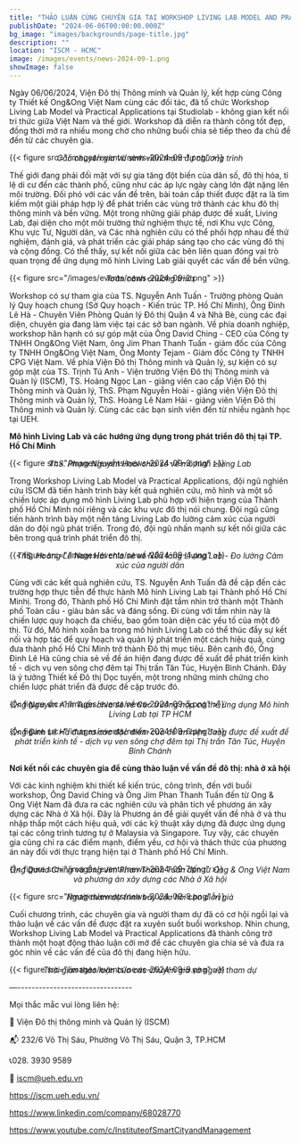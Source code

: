 ```yaml
---
title: "THẢO LUẬN CÙNG CHUYÊN GIA TẠI WORKSHOP LIVING LAB MODEL AND PRACTICAL APPLICATIONS FOR HO CHI MINH CITY"
publishDate: "2024-06-06T00:00:00.000Z"
bg_image: "images/backgrounds/page-title.jpg"
description: "" 
location: "ISCM - HCMC"
image: /images/events/news-2024-09-1.png
showImage: false
---
```


Ngày 06/06/2024, Viện Đô thị Thông minh và Quản lý, kết hợp cùng Công ty Thiết kế Ong&Ong Việt Nam cùng các đối tác, đã tổ chức Workshop Living Lab Model và Practical Applications tại Studiolab - không gian kết nối tri thức giữa Việt Nam và thế giới. Workshop đã diễn ra thành công tốt đẹp, đồng thời mở ra nhiều mong chờ cho những buổi chia sẻ tiếp theo đa chủ đề đến từ các chuyên gia.

{{< figure src="/images/events/news-2024-09-1.png" >}} 

_<center style="margin-top: -30px">Các chuyên gia và sinh viên tham dự chương trình</center>_

Thế giới đang phải đối mặt với sự gia tăng đột biến của dân số, đô thị hóa, tỉ lệ di cư đến các thành phố, cũng như các áp lực ngày càng lớn đặt nặng lên môi trường. Đối phó với các vấn đề trên, bài toán cấp thiết được đặt ra là tìm kiếm một giải pháp hợp lý để phát triển các vùng trở thành các khu đô thị thông minh và bền vững. Một trong những giải pháp được đề xuất, Living Lab, đại diện cho một môi trường thử nghiệm thực tế, nơi Khu vực Công, Khu vực Tư, Người dân, và Các nhà nghiên cứu có thể phối hợp nhau để thử nghiệm, đánh giá, và phát triển các giải pháp sáng tạo cho các vùng đô thị và cộng đồng. Có thể thấy, sự kết nối giữa các bên liên quan đóng vai trò quan trọng để ứng dụng mô hình Living Lab giải quyết các vấn đề bền vững. 

{{< figure src="/images/events/news-2024-09-2.png" >}} 
_<center style="margin-top: -30px">Toàn cảnh chương trình</center>_

Workshop có sự tham gia của TS. Nguyễn Anh Tuấn - Trưởng phòng Quản lý Quy hoạch chung (Sở Quy hoạch - Kiến trúc TP. Hồ Chí Minh), Ông Đinh Lê Hà - Chuyên Viên Phòng Quản lý Đô thị Quận 4 và Nhà Bè, cùng các đại diện, chuyên gia đang làm việc tại các sở ban ngành. Về phía doanh nghiệp, workshop hân hạnh có sự góp mặt của  Ông David Ching - CEO của Công ty TNHH Ong&Ong Việt Nam, ông Jim Phan Thanh Tuấn - giám đốc của Công ty TNHH Ong&Ong Việt Nam, Ông Monty Tejam - Giám đốc Công ty TNHH CPG Việt Nam. Về phía Viện Đô thị Thông minh và Quản lý, sự kiện có sự góp mặt của TS. Trịnh Tú Anh - Viện trưởng Viện Đô thị Thông minh và Quản lý (ISCM), TS. Hoàng Ngọc Lan - giảng viên cao cấp Viện Đô thị Thông minh và Quản lý, ThS. Phạm Nguyễn Hoài - giảng viên Viện Đô thị Thông minh và Quản lý, ThS. Hoàng Lê Nam Hải - giảng viên Viện Đô thị Thông minh và Quản lý. Cùng các các bạn sinh viên đến từ nhiều ngành học tại UEH.

**Mô hình Living Lab và các hướng ứng dụng trong phát triển đô thị tại TP. Hồ Chí Minh**

{{< figure src="/images/events/news-2024-09-3.png" >}} 
_<center style="margin-top: -30px">ThS. Phạm Nguyễn Hoài chia sẻ về mô hình Living Lab</center>_

Trong Workshop Living Lab Model và Practical Applications, đội ngũ nghiên cứu ISCM đã tiến hành trình bày kết quả nghiên cứu, mô hình và một số chiến lược áp dụng mô hình Living Lab phù hợp với hiện trạng của Thành phố Hồ Chí Minh nói riêng và các khu vực đô thị nói chung. Đội ngũ cũng tiến hành trình bày một nền tảng Living Lab  đo lường cảm xúc của người dân do đội ngũ phát triển. Trong đó, đội ngũ nhấn mạnh sự kết nối giữa các bên trong quá trình phát triển đô thị.

{{< figure src="/images/events/news-2024-09-4.png" >}} 
_<center style="margin-top: -30px">ThS. Hoàng Lê Nam Hải chia sẻ về Nền tảng Living Lab - Đo lường Cảm xúc của người dân</center>_

Cùng với các kết quả nghiên cứu, TS. Nguyễn Anh Tuấn đã đề cập đến các trường hợp thực tiễn để thực hành Mô hình Living Lab tại Thành phố Hồ Chí Minhị. Trong đó, Thành phố Hồ Chí Minh đặt tầm nhìn trở thành một Thành phố Toàn cầu - giàu bản sắc và đáng sống. Đi cùng với tầm nhìn này là chiến lược quy hoạch đa chiều, bao gồm toàn diện các yếu tố của một đô thị. Từ đó, Mô hình xoắn ba trong mô hình Living Lab có thể thúc đẩy sự kết nối và hợp tác để quy hoạch và quản lý phát triển một cách hiệu quả, cùng đưa thành phố Hồ Chí Minh trở thành Đô thị mục tiêu. Bên cạnh đó, Ông Đinh Lê Hà cũng chia sẻ về đề án hiện đang được đề xuất để phát triển kinh tế - dịch vụ ven sông chợ đêm tại Thị trấn Tân Túc, Huyện Bình Chánh. Đây là ý tưởng Thiết kế Đô thị Dọc tuyến, một trong những minh chứng cho chiến lược phát triển đã được đề cập trước đó.

{{< figure src="/images/events/news-2024-09-5.png" >}} 
_<center style="margin-top: -30px">Ông Nguyễn Anh Tuấn chia sẻ về Các trường hợp có thể ứng dụng Mô hình Living Lab tại TP HCM</center>_

{{< figure src="/images/events/news-2024-09-6.png" >}} 
_<center style="margin-top: -30px">Ông Đinh Lê Hà đưa ra các đặc điểm của đề án hiện đang được đề xuất để phát triển kinh tế - dịch vụ ven sông chợ đêm tại Thị trấn Tân Túc, Huyện Bình Chánh</center>_

**Nơi kết nối các chuyên gia để cùng thảo luận về vấn đề đô thị: nhà ở xã hội**

Với các kinh nghiệm khi thiết kế kiến trúc, công trình, đến với buổi workshop, Ông David Ching và Ông Jim Phan Thanh Tuấn đến từ Ong & Ong Việt Nam đã đưa ra các nghiên cứu và phân tích về phương án xây dựng các Nhà ở Xã hội. Đây là Phương án để giải quyết vấn đề nhà ở và thu nhập thấp một cách hiệu quả, với các kỹ thuật xây dựng đã được ứng dụng tại các công trình tương tự ở Malaysia và Singapore. Tuy vậy, các chuyên gia cũng chỉ ra các điểm mạnh, điểm yếu, cơ hội và thách thức của phương án này đối với thực trạng hiện tại ở Thành phố Hồ Chí Minh. 

{{< figure src="/images/events/news-2024-09-7.png" >}} 
_<center style="margin-top: -30px">Ông David Ching và Ông Jim Phan Thanh Tuấn đến từ Ong & Ong Việt Nam và phương án xây dựng các Nhà ở Xã hội</center>_

{{< figure src="/images/events/news-2024-09-8.png" >}} 
_<center style="margin-top: -30px">Người tham dự trình bày câu hỏi cho diễn giả</center>_

Cuối chương trình, các chuyên gia và người tham dự đã có cơ hội ngồi lại và thảo luận về các vấn đề được đặt ra xuyên suốt buổi workshop. Nhìn chung, Workshop  Living Lab Model và Practical Applications đã thành công trở thành một hoạt động thảo luận cởi mở để các chuyên gia chia sẻ và đưa ra góc nhìn về các vấn đề của đô thị đang hiện hữu.

{{< figure src="/images/events/news-2024-09-9.png" >}} 
_<center style="margin-top: -30px">Thời gian thảo luận của các chuyên gia và người tham dự</center>_

—--------------------------------

Mọi thắc mắc vui lòng liên hệ:

🔰 Viện Đô thị thông minh và Quản lý (ISCM)

📬 232/6 Võ Thị Sáu, Phường Võ Thị Sáu, Quận 3, TP.HCM

📞028. 3930 9589

📩 iscm@ueh.edu.vn

https://iscm.ueh.edu.vn/

https://www.linkedin.com/company/68028770

https://www.youtube.com/c/InstituteofSmartCityandManagement
